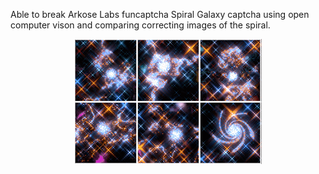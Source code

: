 Able to break Arkose Labs funcaptcha Spiral Galaxy captcha using open computer vison and comparing correcting images of the spiral.
<p align="center"> <img src="https://raw.githubusercontent.com/xSneaky/Python-Scrips/main/captcha-breaker/current_captcha.png"> </p>

